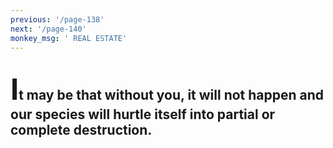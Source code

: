 ```yaml
---
previous: '/page-138'
next: '/page-140'
monkey_msg: ' REAL ESTATE'
---
```


## <span style="font-size:47px;">I</span>t may be that without you, it will not happen and our species will hurtle itself into partial or complete destruction.
